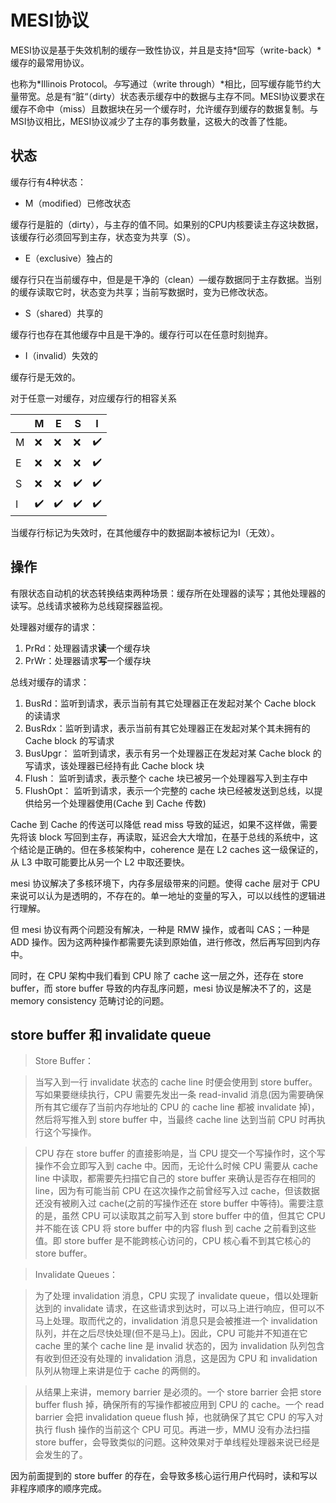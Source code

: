 # MESI协议

MESI协议是基于失效机制的缓存一致性协议，并且是支持*回写（write-back）*缓存的最常用协议。

也称为*Illinois Protocol。*与*写通过（write through）*相比，回写缓存能节约大量带宽。总是有“脏“（dirty）状态表示缓存中的数据与主存不同。MESI协议要求在缓存不命中（miss）且数据块在另一个缓存时，允许缓存到缓存的数据复制。与MSI协议相比，MESI协议减少了主存的事务数量，这极大的改善了性能。

## 状态

缓存行有4种状态：

- M（modified）已修改状态

缓存行是脏的（dirty），与主存的值不同。如果别的CPU内核要读主存这块数据，该缓存行必须回写到主存，状态变为共享（S）。

- E（exclusive）独占的

缓存行只在当前缓存中，但是是干净的（clean）—缓存数据同于主存数据。当别的缓存读取它时，状态变为共享；当前写数据时，变为已修改状态。

- S（shared）共享的

缓存行也存在其他缓存中且是干净的。缓存行可以在任意时刻抛弃。

- I（invalid）失效的

缓存行是无效的。

对于任意一对缓存，对应缓存行的相容关系

|      | M                  | E                  | S                  | I                  |
| ---- | ------------------ | ------------------ | ------------------ | ------------------ |
| M    | :x:                | :x:                | :x:                | :heavy_check_mark: |
| E    | :x:                | :x:                | :x:                | :heavy_check_mark: |
| S    | :x:                | :x:                | :heavy_check_mark: | :heavy_check_mark: |
| I    | :heavy_check_mark: | :heavy_check_mark: | :heavy_check_mark: | :heavy_check_mark: |

当缓存行标记为失效时，在其他缓存中的数据副本被标记为I（无效）。

## 操作

有限状态自动机的状态转换结束两种场景：缓存所在处理器的读写；其他处理器的读写。总线请求被称为总线窥探器监视。

处理器对缓存的请求：

1. PrRd：处理器请求**读**一个缓存块
2. PrWr：处理器请求**写**一个缓存块

总线对缓存的请求：

1. BusRd：监听到请求，表示当前有其它处理器正在发起对某个 Cache block 的读请求
2. BusRdx：监听到请求，表示当前有其它处理器正在发起对某个其未拥有的 Cache block 的写请求
3. BusUpgr： 监听到请求，表示有另一个处理器正在发起对某 Cache block 的写请求，该处理器已经持有此 Cache block 块
4. Flush： 监听到请求，表示整个 cache 块已被另一个处理器写入到主存中
5. FlushOpt： 监听到请求，表示一个完整的 cache 块已经被发送到总线，以提供给另一个处理器使用(Cache 到 Cache 传数)

Cache 到 Cache 的传送可以降低 read miss 导致的延迟，如果不这样做，需要先将该 block 写回到主存，再读取，延迟会大大增加，在基于总线的系统中，这个结论是正确的。但在多核架构中，coherence 是在 L2 caches 这一级保证的，从 L3 中取可能要比从另一个 L2 中取还要快。

mesi 协议解决了多核环境下，内存多层级带来的问题。使得 cache 层对于 CPU 来说可以认为是透明的，不存在的。单一地址的变量的写入，可以以线性的逻辑进行理解。

但 mesi 协议有两个问题没有解决，一种是 RMW 操作，或者叫 CAS；一种是 ADD 操作。因为这两种操作都需要先读到原始值，进行修改，然后再写回到内存中。

同时，在 CPU 架构中我们看到 CPU 除了 cache 这一层之外，还存在 store buffer，而 store buffer 导致的内存乱序问题，mesi 协议是解决不了的，这是 memory consistency 范畴讨论的问题。



## **store buffer 和 invalidate queue**

> Store Buffer：

> 当写入到一行 invalidate 状态的 cache line 时便会使用到 store buffer。写如果要继续执行，CPU 需要先发出一条 read-invalid 消息(因为需要确保所有其它缓存了当前内存地址的 CPU 的 cache line 都被 invalidate 掉)，然后将写推入到 store buffer 中，当最终 cache line 达到当前 CPU 时再执行这个写操作。

> CPU 存在 store buffer 的直接影响是，当 CPU 提交一个写操作时，这个写操作不会立即写入到 cache 中。因而，无论什么时候 CPU 需要从 cache line 中读取，都需要先扫描它自己的 store buffer 来确认是否存在相同的 line，因为有可能当前 CPU 在这次操作之前曾经写入过 cache，但该数据还没有被刷入过 cache(之前的写操作还在 store buffer 中等待)。需要注意的是，虽然 CPU 可以读取其之前写入到 store buffer 中的值，但其它 CPU 并不能在该 CPU 将 store buffer 中的内容 flush 到 cache 之前看到这些值。即 store buffer 是不能跨核心访问的，CPU 核心看不到其它核心的 store buffer。

> Invalidate Queues：

> 为了处理 invalidation 消息，CPU 实现了 invalidate queue，借以处理新达到的 invalidate 请求，在这些请求到达时，可以马上进行响应，但可以不马上处理。取而代之的，invalidation 消息只是会被推进一个 invalidation 队列，并在之后尽快处理(但不是马上)。因此，CPU 可能并不知道在它 cache 里的某个 cache line 是 invalid 状态的，因为 invalidation 队列包含有收到但还没有处理的 invalidation 消息，这是因为 CPU 和 invalidation 队列从物理上来讲是位于 cache 的两侧的。

> 从结果上来讲，memory barrier 是必须的。一个 store barrier 会把 store buffer flush 掉，确保所有的写操作都被应用到 CPU 的 cache。一个 read barrier 会把 invalidation queue flush 掉，也就确保了其它 CPU 的写入对执行 flush 操作的当前这个 CPU 可见。再进一步，MMU 没有办法扫描 store buffer，会导致类似的问题。这种效果对于单线程处理器来说已经是会发生的了。

因为前面提到的 store buffer 的存在，会导致多核心运行用户代码时，读和写以非程序顺序的顺序完成。